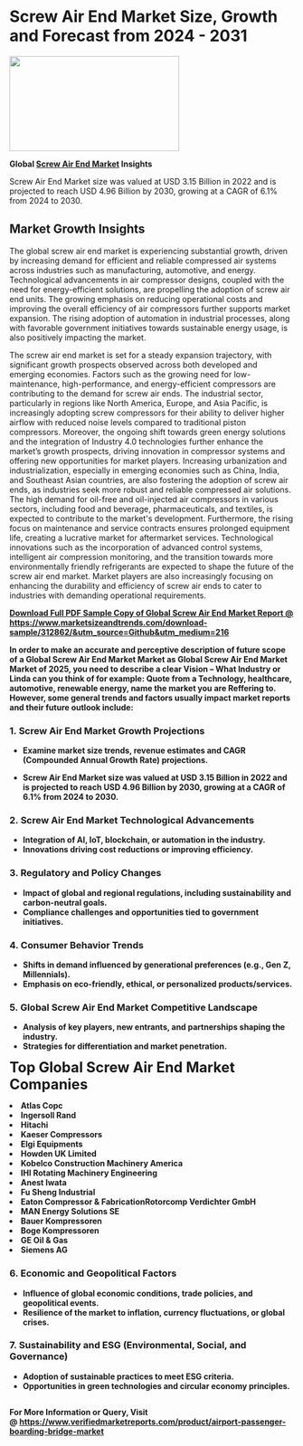 <H1>Screw Air End Market Size, Growth and Forecast from 2024 - 2031</H1><img class="aligncenter size-medium wp-image-584254" src="https://thirdeyenews.in/wp-content/uploads/2024/09/Global-Market-Research-300x168.jpeg" alt="" width="300" height="168" /><p><strong>Global&nbsp;<a href="https://www.marketsizeandtrends.com/download-sample/312862/&amp;utm_source=Github&utm_medium=216">Screw Air End Market</a> Insights</strong></p><p>Screw Air End Market size was valued at USD 3.15 Billion in 2022 and is projected to reach USD 4.96 Billion by 2030, growing at a CAGR of 6.1% from 2024 to 2030.</p><p><h2>Market Growth Insights</h2> <p>The global screw air end market is experiencing substantial growth, driven by increasing demand for efficient and reliable compressed air systems across industries such as manufacturing, automotive, and energy. Technological advancements in air compressor designs, coupled with the need for energy-efficient solutions, are propelling the adoption of screw air end units. The growing emphasis on reducing operational costs and improving the overall efficiency of air compressors further supports market expansion. The rising adoption of automation in industrial processes, along with favorable government initiatives towards sustainable energy usage, is also positively impacting the market.</p> <p><strong><a href="#"></a></strong></p> <p>The screw air end market is set for a steady expansion trajectory, with significant growth prospects observed across both developed and emerging economies. Factors such as the growing need for low-maintenance, high-performance, and energy-efficient compressors are contributing to the demand for screw air ends. The industrial sector, particularly in regions like North America, Europe, and Asia Pacific, is increasingly adopting screw compressors for their ability to deliver higher airflow with reduced noise levels compared to traditional piston compressors. Moreover, the ongoing shift towards green energy solutions and the integration of Industry 4.0 technologies further enhance the market’s growth prospects, driving innovation in compressor systems and offering new opportunities for market players. Increasing urbanization and industrialization, especially in emerging economies such as China, India, and Southeast Asian countries, are also fostering the adoption of screw air ends, as industries seek more robust and reliable compressed air solutions. The high demand for oil-free and oil-injected air compressors in various sectors, including food and beverage, pharmaceuticals, and textiles, is expected to contribute to the market's development. Furthermore, the rising focus on maintenance and service contracts ensures prolonged equipment life, creating a lucrative market for aftermarket services. Technological innovations such as the incorporation of advanced control systems, intelligent air compression monitoring, and the transition towards more environmentally friendly refrigerants are expected to shape the future of the screw air end market. Market players are also increasingly focusing on enhancing the durability and efficiency of screw air ends to cater to industries with demanding operational requirements. <p><strong><a href="#"></p><p><span class=""><strong>Download Full PDF Sample Copy of Global Screw Air End Market Report</strong> @ <a href="https://www.marketsizeandtrends.com/download-sample/312862/&amp;utm_source=Github&utm_medium=216" target="_blank">https://www.marketsizeandtrends.com/download-sample/312862/&amp;utm_source=Github&utm_medium=216</a></span></p><p>In order to make an accurate and perceptive description of future scope of a Global&nbsp;Screw Air End Market Market as Global&nbsp;Screw Air End Market Market of 2025, you need to describe a clear Vision &ndash; What Industry or Linda can you think of for example: Quote from a Technology, healthcare, automotive, renewable energy, name the market you are Reffering to. However, some general trends and factors usually impact market reports and their future outlook include:</p><h3>1.&nbsp;<strong>Screw Air End Market Growth Projections</strong></h3><ul><li>Examine market size trends, revenue estimates and CAGR (Compounded Annual Growth Rate) projections.</li><li><p>Screw Air End Market size was valued at USD 3.15 Billion in 2022 and is projected to reach USD 4.96 Billion by 2030, growing at a CAGR of 6.1% from 2024 to 2030.</p></li></ul><h3>2.&nbsp;<strong>Screw Air End Market Technological Advancements</strong></h3><ul><li>Integration of AI, IoT, blockchain, or automation in the industry.</li><li>Innovations driving cost reductions or improving efficiency.</li></ul><h3>3.&nbsp;<strong>Regulatory and Policy Changes</strong></h3><ul><li>Impact of global and regional regulations, including sustainability and carbon-neutral goals.</li><li>Compliance challenges and opportunities tied to government initiatives.</li></ul><h3>4.&nbsp;<strong>Consumer Behavior Trends</strong></h3><ul><li>Shifts in demand influenced by generational preferences (e.g., Gen Z, Millennials).</li><li>Emphasis on eco-friendly, ethical, or personalized products/services.</li></ul><h3>5.&nbsp;<strong>Global Screw Air End Market Competitive Landscape</strong></h3><ul><li>Analysis of key players, new entrants, and partnerships shaping the industry.</li><li>Strategies for differentiation and market penetration.</li></ul><p data-pm-slice="1 1 []"><span style="color: inherit; font-family: inherit; font-size: 25px;">Top Global Screw Air End Market Companies</span></p><div class="" data-test-id=""><p><li>Atlas Copc</li><li> Ingersoll Rand</li><li> Hitachi</li><li> Kaeser Compressors</li><li> Elgi Equipments</li><li> Howden UK Limited</li><li> Kobelco Construction Machinery America</li><li> IHI Rotating Machinery Engineering</li><li> Anest Iwata</li><li> Fu Sheng Industrial</li><li> Eaton Compressor & FabricationRotorcomp Verdichter GmbH</li><li> MAN Energy Solutions SE</li><li> Bauer Kompressoren</li><li> Boge Kompressoren</li><li> GE Oil & Gas</li><li> Siemens AG</li></p></div><h3>6.&nbsp;<strong>Economic and Geopolitical Factors</strong></h3><ul><li>Influence of global economic conditions, trade policies, and geopolitical events.</li><li>Resilience of the market to inflation, currency fluctuations, or global crises.</li></ul><h3>7.&nbsp;<strong>Sustainability and ESG (Environmental, Social, and Governance)</strong></h3><ul><li>Adoption of sustainable practices to meet ESG criteria.</li><li>Opportunities in green technologies and circular economy principles.</li></ul><h2><strong style="font-size: 14px;">For More Information or Query, Visit @&nbsp;</strong><a style="background-color: #ffffff; font-size: 14px;" href="https://www.marketsizeandtrends.com/report/screw-air-end-market/" target="_blank">https://www.verifiedmarketreports.com/product/airport-passenger-boarding-bridge-market</a></h2>
